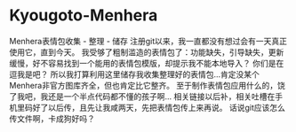 # Kyougoto-Menhera
Menhera表情包收集 - 整理 - 储存
注册git以来，我一直都没有想过会有一天真正使用它，直到今天。
我受够了粗制滥造的表情包了：功能缺失，引导缺失，更新缓慢，好不容易找到一个能用的表情包模版，却提示我不能本地导入？
你们是在逗我是吧？
所以我打算利用这里储存我收集整理好的表情包...肯定没某个Menhera非官方图库齐全，但也肯定比它整齐。
至于制作表情包应用什么的，饶了我吧，我还是一个半点代码都不懂的孩子啊...
相关链接以后补，相关吐槽在手机里码好了以后传，且先让我咸两天，先把表情包传上来再说。
话说git应该怎么传文件啊，卡成狗好吗？
